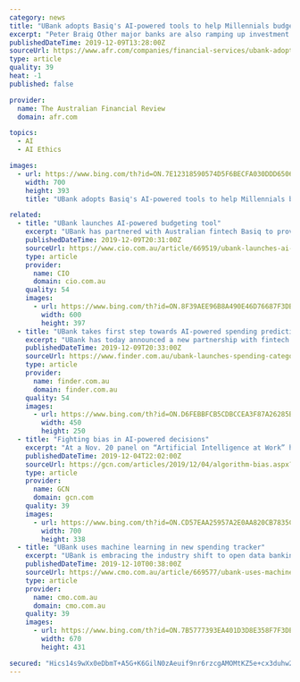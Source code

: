 ```yaml
---
category: news
title: "UBank adopts Basiq's AI-powered tools to help Millennials budget"
excerpt: "Peter Braig Other major banks are also ramping up investment in mobile banking applications using artificial intelligence technology. At RBS, McEwan had the mantra of being \"a smaller, simpler and smarter bank”. Ms Hatton says UBank is true to that philosophy. She says it is developing a data ethics policy guided by a principle that “the ..."
publishedDateTime: 2019-12-09T13:28:00Z
sourceUrl: https://www.afr.com/companies/financial-services/ubank-adopts-basiq-s-ai-powered-tools-to-help-millennials-budget-20191209-p53i6d
type: article
quality: 39
heat: -1
published: false

provider:
  name: The Australian Financial Review
  domain: afr.com

topics:
  - AI
  - AI Ethics

images:
  - url: https://www.bing.com/th?id=ON.7E12318590574D5F6BECFA030DDD6506
    width: 700
    height: 393
    title: "UBank adopts Basiq's AI-powered tools to help Millennials budget"

related:
  - title: "UBank launches AI-powered budgeting tool"
    excerpt: "UBank has partnered with Australian fintech Basiq to provide a machine learning-powered budgeting tool that provides its 560,000 customers with spending insights across 40 categories. Basiq is an open banking startup that has built an aggregation platform for acquiring financial data. Under the agreement, customers of UBank’s Free2Spend app ..."
    publishedDateTime: 2019-12-09T20:31:00Z
    sourceUrl: https://www.cio.com.au/article/669519/ubank-launches-ai-powered-budgeting-tool/
    type: article
    provider:
      name: CIO
      domain: cio.com.au
    quality: 54
    images:
      - url: https://www.bing.com/th?id=ON.8F39AEE96B8A490E46D76687F3DB0E20
        width: 600
        height: 397
  - title: "UBank takes first step towards AI-powered spending predictions"
    excerpt: "UBank has today announced a new partnership with fintech Basiq in a big step towards open banking ... Using machine learning , also known as artificial intelligence (AI), customers with a UBank transaction account can see detailed insights into their spending habits across 40 different spending categories. For example, customers can see ..."
    publishedDateTime: 2019-12-09T20:33:00Z
    sourceUrl: https://www.finder.com.au/ubank-launches-spending-categories-basiq-partnership
    type: article
    provider:
      name: finder.com.au
      domain: finder.com.au
    quality: 54
    images:
      - url: https://www.bing.com/th?id=ON.D6FEBBFCB5CDBCCEA3F87A26285B2B26
        width: 450
        height: 250
  - title: "Fighting bias in AI-powered decisions"
    excerpt: "At a Nov. 20 panel on “Artificial Intelligence at Work” hosted by Workday and Politico, Rep. Bill Foster (D-Ill.) pointed to the history of loan discrimination against minority groups to highlight the need for to the ability to overwrite neural networks to prevent unintended bias. “It is statistically true that people of different racial ..."
    publishedDateTime: 2019-12-04T22:02:00Z
    sourceUrl: https://gcn.com/articles/2019/12/04/algorithm-bias.aspx?admgarea=TC_EmergingTech
    type: article
    provider:
      name: GCN
      domain: gcn.com
    quality: 39
    images:
      - url: https://www.bing.com/th?id=ON.CD57EAA25957A2E0AA820CB7835CD19C
        width: 700
        height: 338
  - title: "UBank uses machine learning in new spending tracker"
    excerpt: "UBank is embracing the industry shift to open data banking through a partnership with Australian fintech, Basiq, leveraging machine learning (ML) to give customers a more complete picture of their finances. The partnership hopes to offer customers predictions of future spending behaviours just by using their UBank app by 2020. This follows ..."
    publishedDateTime: 2019-12-10T00:38:00Z
    sourceUrl: https://www.cmo.com.au/article/669577/ubank-uses-machine-learning-new-spending-tracker/
    type: article
    provider:
      name: cmo.com.au
      domain: cmo.com.au
    quality: 39
    images:
      - url: https://www.bing.com/th?id=ON.7B5777393EA401D3D8E358F7F3DEFDA6
        width: 670
        height: 431

secured: "Hics14s9wXx0eDbmT+A5G+K6GilN0zAeuif9nr6rzcgAMOMtKZ5e+cx3duhw2Se4TxO5MaHRDO53M48JVfqwBtHMAvqcKU9MzExF76x3P+wQ14HRaCLr7MClpcS5TnH+uMpkkHsyBDqd5y+nWDWgSirDt+p70wZFiT0be9BhDQ43dZeGdPinI/IPt1k97djhGTS/XAkQ8xzy4EtnjpO7gk/rP6qgc9VNdYS/lRQKGYCZHeKp6sc17HCAcZJ+zIx/O6tjJbMc6aQGtuR/RbeF4g==;N7s9rQKpk5HmDRVcVz4MWw=="
---
```


